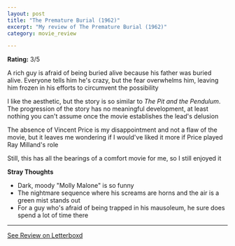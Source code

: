 ```yaml
---
layout: post
title: "The Premature Burial (1962)"
excerpt: "My review of The Premature Burial (1962)"
category: movie_review

---
```


**Rating:** 3/5

A rich guy is afraid of being buried alive because his father was buried alive. Everyone tells him he's crazy, but the fear overwhelms him, leaving him frozen in his efforts to circumvent the possibility

I like the aesthetic, but the story is so similar to <i>The Pit and the Pendulum</i>. The progression of the story has no meaningful development, at least nothing you can't assume once the movie establishes the lead's delusion 

The absence of Vincent Price is my disappointment and not a flaw of the movie, but it leaves me wondering if I would've liked it more if Price played Ray Milland's role

Still, this has all the bearings of a comfort movie for me, so I still enjoyed it

<b>Stray Thoughts</b>
* Dark, moody "Molly Malone" is so funny
* The nightmare sequence where his screams are horns and the air is a green mist stands out
* For a guy who's afraid of being trapped in his mausoleum, he sure does spend a lot of time there

<hr>

[See Review on Letterboxd](https://boxd.it/4GdJuL)
